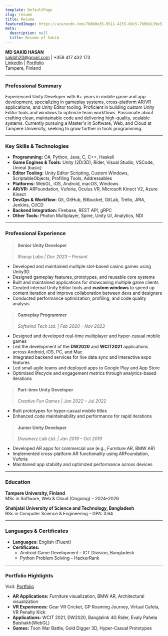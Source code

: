 ```yaml
---
template: DefaultPage
slug: resume
title: Resume
featuredImage: https://ucarecdn.com/76db0e35-9511-4255-89c5-7b0bb139e579/-/preview/1000x350/
meta:
  description: null
  title: Resume of Sakib
---
```

**MD SAKIB HASAN**  
sakibh20@gmail.com | +358 417 432 173  
[L﻿inkedIn](https://linkedin.com/in/skbsec) | [P﻿ortfolio](https://sakibh20.netlify.app/)  
Tampere, Finland

---

### **Professional Summary**
Experienced Unity Developer with 6+ years in mobile game and app development, specializing in gameplay systems, cross-platform AR/VR applications, and Unity Editor tooling. Proficient in building custom Unity Editor tools and windows to optimize team workflows. Passionate about crafting clean, maintainable code and delivering high-quality, scalable systems. Currently pursuing a Master's in Software, Web, and Cloud at Tampere University, seeking to grow further in tools programming.

---

### **Key Skills & Technologies**
- **Programming:** C#, Python, Java, C, C++, Haskell  
- **Game Engines & Tools:** Unity (2D/3D), Rider, Visual Studio, VSCode, Unreal (basic)  
- **Editor Tooling:** Unity Editor Scripting, Custom Windows, ScriptableObjects, Profiling Tools, Addressables  
- **Platforms:** WebGL, iOS, Android, macOS, Windows  
- **AR/VR:** ARFoundation, Vuforia, Oculus VR, Microsoft Kinect V2, Azure Kinect  
- **DevOps & Workflow:** Git, GitHub, Bitbucket, GitLab, Trello, JIRA, Jenkins, CI/CD  
- **Backend Integration:** Firebase, REST API, gRPC  
- **Other Tools:** Photon Multiplayer, Spine, Unity UI, Analytics, NDI

---

### **Professional Experience**

>#### **Senior Unity Developer**  
>*Riseup Labs | Dec 2023 – Present*  

- Developed and maintained multiple slot-based casino games using Unity3D
- Designed gameplay features, prototypes, and reusable core systems
- Built and maintained applications for showcasing multiple game clients
- Created internal Unity Editor tools and **custom windows** to speed up content iteration and improve collaboration between devs and designers
- Conducted performance optimization, profiling, and code quality analysis

>#### **Gameplay Programmer**  
>*Softwind Tech Ltd. | Feb 2020 – Nov 2023*  

- Designed and developed real-time multiplayer and hyper-casual mobile games
- Led the development of the **DW2020** and **WCIT2021** applications across Android, iOS, PC, and Mac
- Integrated backend services for live data sync and interactive expo features
- Led small agile teams and deployed apps to Google Play and App Store
- Optimized lifecycle and engagement metrics through analytics-based iterations


>#### **Part-time Unity Developer**  
>*Creative Fun Games | Jan 2022 – Jul 2022*  

- Built prototypes for hyper-casual mobile titles
- Enhanced code maintainability and performance for rapid iterations

>#### **Junior Unity Developer**  
>*Dreamerz Lab Ltd. | Jan 2019 – Oct 2019*  

- Developed AR apps for commercial use (e.g., Furniture AR, BMW AR)
- Implemented cross-platform AR functionality using ARFoundation, Vuforia
- Maintained app stability and optimized performance across devices

---

### **Education**
**Tampere University, Finland**  
MSc in Software, Web & Cloud (Ongoing) – 2024–2026

**Shahjalal University of Science and Technology, Bangladesh**  
BSc in Computer Science & Engineering – GPA: 3.64

---

### **Languages & Certificates**
- **Languages:** English (Fluent)
- **Certificates:**
  - Android Game Development – ICT Division, Bangladesh  
  - Python Problem Solving – HackerRank

---

### **Portfolio Highlights**
Visit: [ P﻿ortfolio](https://sakibh20.netlify.app/blog/)  
- **AR Applications:** Furniture visualization, BMW AR, Architectural visualization
- **VR Experiences:** Gear VR Cricket, GP Roaming Journey, Virtual Cafela, VR Penalty Kick
- **Applications:** WCIT 2021, DW2020, Banglalink 4G Rider, Evaly Pahela Baishakh(WebGL)
- **Games:** Toon War Battle, Gold Digger 3D, Hyper-Casual Prototypes